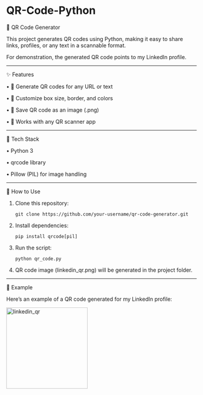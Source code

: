 # QR-Code-Python

📱 QR Code Generator

This project generates QR codes using Python, making it easy to share links, profiles, or any text in a scannable format.

For demonstration, the generated QR code points to my LinkedIn profile.

________________________________________

✨ Features

•	🔗 Generate QR codes for any URL or text

•	🎨 Customize box size, border, and colors

•	💾 Save QR code as an image (.png)

•	📱 Works with any QR scanner app

________________________________________

📂 Tech Stack

•	Python 3

•	qrcode library

•	Pillow (PIL) for image handling

________________________________________

🚀 How to Use

1.	Clone this repository:

        git clone https://github.com/your-username/qr-code-generator.git
  	
2.  Install dependencies:

        pip install qrcode[pil]
   
3.  Run the script:
   
        python qr_code.py
    
4. QR code image (linkedin_qr.png) will be generated in the project folder.
________________________________________

🎯 Example

Here’s an example of a QR code generated for my LinkedIn profile:

<img width="215" height="215" alt="linkedin_qr" src="https://github.com/user-attachments/assets/cfedc396-4401-40ed-8654-52295680ead7" />

